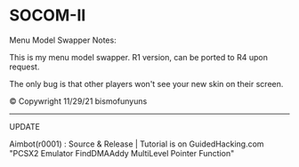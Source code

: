 # SOCOM-II

Menu Model Swapper Notes:

This is my menu model swapper. R1 version, can be ported to R4 upon request. 

The only bug is that other players won't see your new skin on their screen.

© Copywright 11/29/21 bismofunyuns

---
UPDATE

Aimbot(r0001) : Source & Release | Tutorial is on GuidedHacking.com "PCSX2 Emulator FindDMAAddy MultiLevel Pointer Function"

